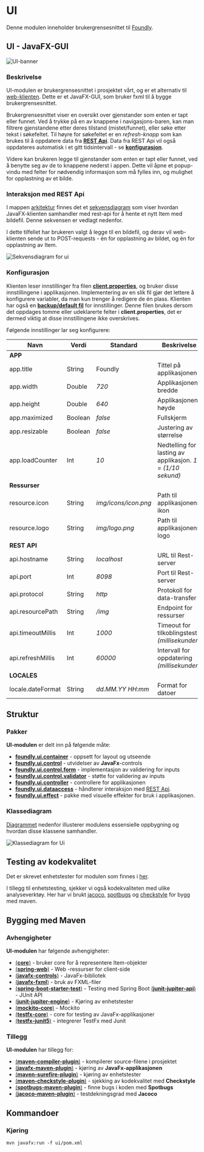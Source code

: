 # UI

Denne modulen inneholder brukergrensesnittet til [Foundly](/foundly/README.md).

## UI - JavaFX-GUI

![UI-banner](/resources/javafx_gui.jpg)

### Beskrivelse

UI-modulen er brukergrensesnittet i prosjektet vårt, og er et alternativ til [web-klienten](/foundly/web-client). Dette er et JavaFX-GUI,
som bruker fxml til å bygge brukergrensesnittet. 

Brukergrensesnittet viser en oversikt over gjenstander som enten er tapt eller funnet. Ved å trykke på en av knappene i navigasjons-baren, kan man filtrere gjenstandene etter deres tilstand (mistet/funnet), eller søke etter tekst i søkefeltet. Til høyre for søkefeltet er en *refresh-knapp* som kan brukes til å oppdatere data fra [**REST Api**](/foundly/rest-api/README.md). Data fra REST Api vil også oppdateres automatisk i et gitt tidsintervall - se [**konfigurasjon**](#konfigurasjon).

Videre kan brukeren legge til gjenstander som enten er tapt eller funnet, ved å benytte seg av de to knappene nederst i appen. Dette vil åpne et popup-vindu med felter for nødvendig informasjon som må fylles inn, og mulighet for opplastning av et bilde.

### Interaksjon med REST Api

I mappen [arkitektur](/foundly/architecture) finnes det et [sekvensdiagram](/foundly/architecture/sequencediagram-ui.png) som viser hvordan JavaFX-klienten samhandler med rest-api for å hente et nytt Item med bildefil. Denne sekvensen er vedlagt nedenfor.

I dette tilfellet har brukeren valgt å legge til en bildefil, og derav vil web-klienten sende ut to POST-requests - én for opplastning av bildet, og én for opplastning av Item.

![Sekvensdiagram for ui](/foundly/architecture/sequencediagram-ui.png)

### Konfigurasjon

Klienten leser innstillinger fra filen [**client.properties**](/foundly/ui/src/main/resources/foundly/ui/properties/client.properties), og bruker disse innstillingene i applikasjonen. Implementering av en slik fil gjør det lettere å konfigurere variabler, da man kun trenger å redigere de én plass. Klienten har også en [**backup/default fil**](/foundly/ui/src/main/resources/foundly/ui/properties/default.properties) for innstillinger. Denne filen brukes dersom det oppdages tomme eller udeklarerte felter i **client.properties**, det er dermed viktig at disse innstillingene ikke overskrives.

Følgende innstillinger lar seg konfigurere:

| Navn | Verdi | Standard | Beskrivelse |
| ------ | ------ | ------ | ------ |
| **APP** |  |  |  |
| app.title | String | Foundly | Tittel på applikasjonen | 
| app.width | Double | *720* | Applikasjonens bredde |
| app.height | Double | *640* | Applikasjonens høyde |
| app.maximized | Boolean | *false* | Fullskjerm |
| app.resizable | Boolean | *false* | Justering av størrelse |
| app.loadCounter | Int | *10* | Nedtelling for lasting av applikasjon. *1 = (1/10 sekund)* |
| **Ressurser** |  |  |  |
| resource.icon | String | *img/icons/icon.png* | Path til applikasjonens ikon |
| resource.logo | String | *img/logo.png* | Path til applikasjonens logo |
| **REST API** |  |  |  |
| api.hostname | String | *localhost* | URL til Rest-server |
| api.port | Int | *8098* | Port til Rest-server |
| api.protocol | String | *http* | Protokoll for data-transfer |
| api.resourcePath | String | */img* | Endpoint for ressurser |
| api.timeoutMillis | Int | *1000* | Timeout for tilkoblingstest *(millisekunder)* |
| api.refreshMillis | Int | *60000* | Intervall for oppdatering *(millisekunder)* |
| **LOCALES** |  |  |  |
| locale.dateFormat | String | *dd.MM.YY HH:mm* | Format for datoer |

## Struktur

### Pakker

**UI-modulen** er delt inn på følgende måte:

- [**foundly.ui.container**](/foundly/ui/src/main/java/foundly/ui/container) - oppsett for layout og utseende
- [**foundly.ui.control**](/foundly/ui/src/main/java/foundly/ui/control) - utvidelser av **JavaFx**-controls
- [**foundly.ui.control.form**](/foundly/ui/src/main/java/foundly/ui/control/form) - implementasjon av validering for inputs
- [**foundly.ui.control.validator**](/foundly/ui/src/main/java/foundly/ui/control/validator) - støtte for validering av inputs
- [**foundly.ui.controller**](/foundly/ui/src/main/java/foundly/ui/controller) - controllere for applikasjonen
- [**foundly.ui.dataaccess**](/foundly/ui/src/main/java/foundly/ui/dataaccess) - håndterer interaksjon med [REST Api](/foundly/rest-api/README.md).
- [**foundly.ui.effect**](/foundly/ui/src/main/java/foundly/ui/effect) - pakke med visuelle effekter for bruk i applikasjonen.

### Klassediagram

[Diagrammet](/foundly/architecture/classdiagram-ui.png) nedenfor illusterer modulens essensielle oppbygning og hvordan disse klassene samhandler.

![Klassediagram for Ui](/foundly/architecture/classdiagram-ui.png)

## Testing av kodekvalitet
Det er skrevet enhetstester for modulen som finnes i [her](/foundly/ui/src/test/java/foundly/ui).

I tillegg til enhetstesting, sjekker vi også kodekvaliteten med ulike analyseverktøy. Her har vi brukt [jacoco](https://github.com/jacoco/jacoco), [spotbugs](https://spotbugs.github.io) og [checkstyle](https://checkstyle.sourceforge.io) for bygg med maven.

## Bygging med Maven

### Avhengigheter

**UI-modulen** har følgende avhengigheter:

- [(**core**)](/foundly/core/README.md) - bruker core for å representere Item-objekter
- [(**spring-web**)](https://mvnrepository.com/artifact/org.springframework/spring-web) - Web -ressurser for client-side
- [(**javafx-controls**)](https://mvnrepository.com/artifact/org.openjfx/javafx-controls) - JavaFx-bibliotek
- [(**javafx-fxml**)](https://mvnrepository.com/artifact/org.openjfx/javafx-fxml) - bruk av FXML-filer
- [(**spring-boot-starter-test**)](https://mvnrepository.com/artifact/org.springframework.boot/spring-boot-starter-test) - Testing med Spring Boot
 [(**junit-jupiter-api**)](https://mvnrepository.com/artifact/org.junit.jupiter/junit-jupiter-api) - JUnit API
- [(**junit-jupiter-engine**)](https://mvnrepository.com/artifact/org.junit.jupiter/junit-jupiter-engine) - Kjøring av enhetstester
- [(**mockito-core**)](https://mvnrepository.com/artifact/org.mockito/mockito-core) - Mockito
- [(**testfx-core**)](https://mvnrepository.com/artifact/org.testfx/testfx-core) - core for testing av JavaFx-applikasjoner
- [(**testfx-junit5**)](https://mvnrepository.com/artifact/org.testfx/testfx-junit5) - integrerer TestFx med Junit

### Tillegg

**UI-modulen** har tillegg for:

- [(**maven-compiler-plugin**)](https://maven.apache.org/plugins/maven-compiler-plugin/) - kompilerer source-filene i prosjektet
- [(**javafx-maven-plugin**)](https://github.com/openjfx/javafx-maven-plugin) - kjøring av **JavaFx-applikasjonen**
- [(**maven-surefire-plugin**)](https://maven.apache.org/surefire/maven-surefire-plugin/) - kjøring av enhetstester
- [(**maven-checkstyle-plugin**)](https://checkstyle.sourceforge.io) - sjekking av kodekvalitet med **Checkstyle** 
- [(**spotbugs-maven-plugin**)](https://spotbugs.github.io) - finne bugs i koden med **Spotbugs**
- [(**jacoco-maven-plugin**)](https://github.com/jacoco/jacoco) - testdekningsgrad med **Jacoco**

## Kommandoer

### Kjøring
```
mvn javafx:run -f ui/pom.xml
```
